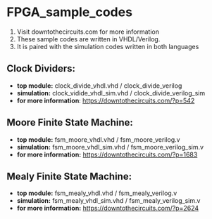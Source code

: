 # FPGA_sample_codes
1. Visit downtothecircuits.com for more information
2. These sample codes are written in VHDL/Verilog.
3. It is paired with the simulation codes written in both languages

## Clock Dividers:
- **top module:** clock_divide_vhdl.vhd / clock_divide_verilog
- **simulation:** clock_vidide_vhdl_sim.vhd / clock_divide_verilog_sim
- **for more information**: https://downtothecircuits.com/?p=542

## Moore Finite State Machine:
- **top module:** fsm_moore_vhdl.vhd / fsm_moore_verilog.v
- **simulation:** fsm_moore_vhdl_sim.vhd / fsm_moore_verilog_sim.v
- **for more information:** https://downtothecircuits.com/?p=1683

## Mealy Finite State Machine:
- **top module:** fsm_mealy_vhdl.vhd / fsm_mealy_verilog.v
- **simulation:** fsm_mealy_vhdl_sim.vhd / fsm_mealy_verilog_sim.v
- **for more information:** https://downtothecircuits.com/?p=2624


